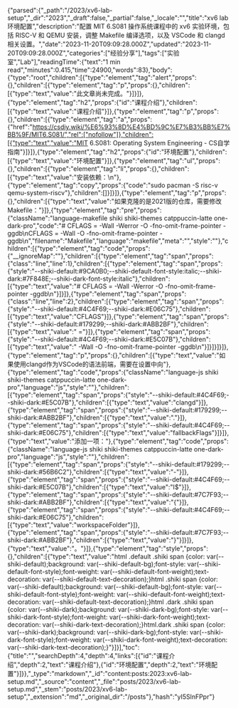 {"parsed":{"_path":"/2023/xv6-lab-setup","_dir":"2023","_draft":false,"_partial":false,"_locale":"","title":"xv6 lab环境配置","description":"配置 MIT 6.S081 操作系统课程中的 xv6 实验环境，包括 RISC-V 和 QEMU 安装，调整 Makefile 编译选项，以及 VSCode 和 clangd 相关设置。","date":"2023-11-20T09:09:28.000Z","updated":"2023-11-20T09:09:28.000Z","categories":["经验分享"],"tags":["实验室","Lab"],"readingTime":{"text":"1 min read","minutes":0.415,"time":24900,"words":83},"body":{"type":"root","children":[{"type":"element","tag":"alert","props":{},"children":[{"type":"element","tag":"p","props":{},"children":[{"type":"text","value":"此文章尚未完成。"}]}]},{"type":"element","tag":"h2","props":{"id":"课程介绍"},"children":[{"type":"text","value":"课程介绍"}]},{"type":"element","tag":"p","props":{},"children":[{"type":"element","tag":"a","props":{"href":"https://csdiy.wiki/%E6%93%8D%E4%BD%9C%E7%B3%BB%E7%BB%9F/MIT6.S081/","rel":["nofollow"]},"children":[{"type":"text","value":"MIT 6.S081: Operating System Engineering - CS自学指南"}]}]},{"type":"element","tag":"h2","props":{"id":"环境配置"},"children":[{"type":"text","value":"环境配置"}]},{"type":"element","tag":"ul","props":{},"children":[{"type":"element","tag":"li","props":{},"children":[{"type":"text","value":"安装依赖：\n"},{"type":"element","tag":"copy","props":{"code":"sudo pacman -S risc-v qemu-system-riscv"},"children":[]}]}]},{"type":"element","tag":"p","props":{},"children":[{"type":"text","value":"如果克隆的是2021版的仓库，需要修改Makefile："}]},{"type":"element","tag":"pre","props":{"className":"language-makefile shiki shiki-themes catppuccin-latte one-dark-pro","code":"# CFLAGS = -Wall -Werror -O -fno-omit-frame-pointer -ggdb\nCFLAGS = -Wall -O -fno-omit-frame-pointer -ggdb\n","filename":"Makefile","language":"makefile","meta":"","style":""},"children":[{"type":"element","tag":"code","props":{"__ignoreMap":""},"children":[{"type":"element","tag":"span","props":{"class":"line","line":1},"children":[{"type":"element","tag":"span","props":{"style":"--shiki-default:#9CA0B0;--shiki-default-font-style:italic;--shiki-dark:#7F848E;--shiki-dark-font-style:italic"},"children":[{"type":"text","value":"# CFLAGS = -Wall -Werror -O -fno-omit-frame-pointer -ggdb\n"}]}]},{"type":"element","tag":"span","props":{"class":"line","line":2},"children":[{"type":"element","tag":"span","props":{"style":"--shiki-default:#4C4F69;--shiki-dark:#E06C75"},"children":[{"type":"text","value":"CFLAGS"}]},{"type":"element","tag":"span","props":{"style":"--shiki-default:#179299;--shiki-dark:#ABB2BF"},"children":[{"type":"text","value":" ="}]},{"type":"element","tag":"span","props":{"style":"--shiki-default:#4C4F69;--shiki-dark:#E5C07B"},"children":[{"type":"text","value":" -Wall -O -fno-omit-frame-pointer -ggdb\n"}]}]}]}]},{"type":"element","tag":"p","props":{},"children":[{"type":"text","value":"如果使用clangd作为VSCode的语法前端，需要在设置中向"},{"type":"element","tag":"code","props":{"className":"language-js shiki shiki-themes catppuccin-latte one-dark-pro","language":"js","style":""},"children":[{"type":"element","tag":"span","props":{"style":"--shiki-default:#4C4F69;--shiki-dark:#E5C07B"},"children":[{"type":"text","value":"clangd"}]},{"type":"element","tag":"span","props":{"style":"--shiki-default:#179299;--shiki-dark:#ABB2BF"},"children":[{"type":"text","value":"."}]},{"type":"element","tag":"span","props":{"style":"--shiki-default:#4C4F69;--shiki-dark:#E06C75"},"children":[{"type":"text","value":"fallbackFlags"}]}]},{"type":"text","value":"添加一项："},{"type":"element","tag":"code","props":{"className":"language-js shiki shiki-themes catppuccin-latte one-dark-pro","language":"js","style":""},"children":[{"type":"element","tag":"span","props":{"style":"--shiki-default:#179299;--shiki-dark:#56B6C2"},"children":[{"type":"text","value":"-"}]},{"type":"element","tag":"span","props":{"style":"--shiki-default:#4C4F69;--shiki-dark:#E5C07B"},"children":[{"type":"text","value":"I$"}]},{"type":"element","tag":"span","props":{"style":"--shiki-default:#7C7F93;--shiki-dark:#ABB2BF"},"children":[{"type":"text","value":"{"}]},{"type":"element","tag":"span","props":{"style":"--shiki-default:#4C4F69;--shiki-dark:#E06C75"},"children":[{"type":"text","value":"workspaceFolder"}]},{"type":"element","tag":"span","props":{"style":"--shiki-default:#7C7F93;--shiki-dark:#ABB2BF"},"children":[{"type":"text","value":"}"}]}]},{"type":"text","value":"。"}]},{"type":"element","tag":"style","props":{},"children":[{"type":"text","value":"html .default .shiki span {color: var(--shiki-default);background: var(--shiki-default-bg);font-style: var(--shiki-default-font-style);font-weight: var(--shiki-default-font-weight);text-decoration: var(--shiki-default-text-decoration);}html .shiki span {color: var(--shiki-default);background: var(--shiki-default-bg);font-style: var(--shiki-default-font-style);font-weight: var(--shiki-default-font-weight);text-decoration: var(--shiki-default-text-decoration);}html .dark .shiki span {color: var(--shiki-dark);background: var(--shiki-dark-bg);font-style: var(--shiki-dark-font-style);font-weight: var(--shiki-dark-font-weight);text-decoration: var(--shiki-dark-text-decoration);}html.dark .shiki span {color: var(--shiki-dark);background: var(--shiki-dark-bg);font-style: var(--shiki-dark-font-style);font-weight: var(--shiki-dark-font-weight);text-decoration: var(--shiki-dark-text-decoration);}"}]}],"toc":{"title":"","searchDepth":4,"depth":4,"links":[{"id":"课程介绍","depth":2,"text":"课程介绍"},{"id":"环境配置","depth":2,"text":"环境配置"}]}},"_type":"markdown","_id":"content:posts:2023:xv6-lab-setup.md","_source":"content","_file":"posts/2023/xv6-lab-setup.md","_stem":"posts/2023/xv6-lab-setup","_extension":"md","_original_dir":"/posts"},"hash":"yI5SlnFPpr"}